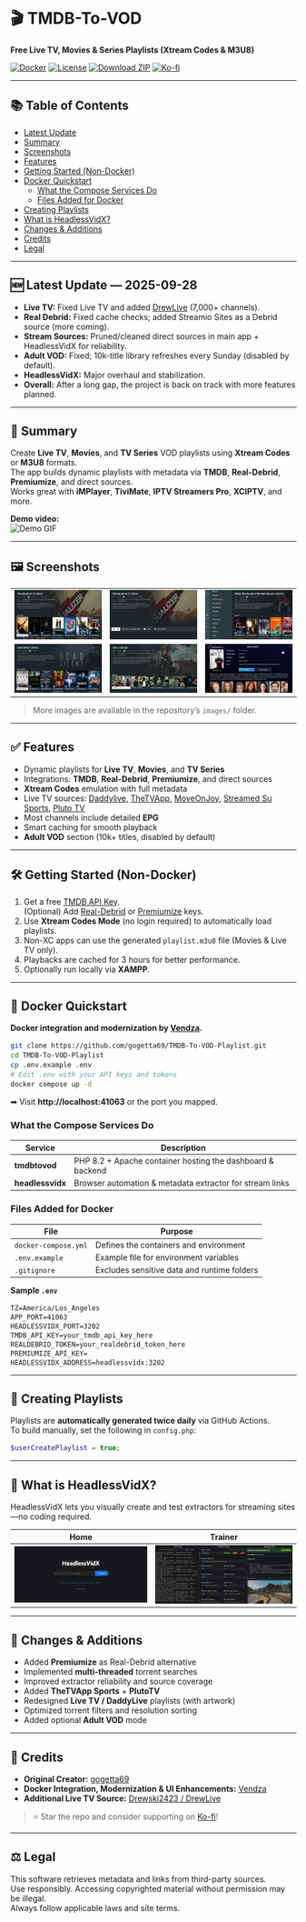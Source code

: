 # 🎬 TMDB-To-VOD  
**Free Live TV, Movies & Series Playlists (Xtream Codes & M3U8)**

[![Docker](https://img.shields.io/badge/Docker-Ready-blue?logo=docker)](#-docker-quickstart)
[![License](https://img.shields.io/github/license/gogetta69/TMDB-To-VOD-Playlist)](LICENSE)
[![Download ZIP](https://img.shields.io/badge/Download-ZIP-blue?logo=github)](https://github.com/gogetta69/TMDB-To-VOD-Playlist/archive/refs/heads/main.zip)
[![Ko-fi](https://img.shields.io/badge/Support-Ko--fi-ff5f5f?logo=kofi)](https://ko-fi.com/gogetta69)

---

## 📚 Table of Contents
- [Latest Update](#-latest-update)
- [Summary](#-summary)
- [Screenshots](#-screenshots)
- [Features](#-features)
- [Getting Started (Non-Docker)](#-getting-started-non-docker)
- [Docker Quickstart](#-docker-quickstart)
  - [What the Compose Services Do](#what-the-compose-services-do)
  - [Files Added for Docker](#files-added-for-docker)
- [Creating Playlists](#-creating-playlists)
- [What is HeadlessVidX?](#-what-is-headlessvidx)
- [Changes & Additions](#-changes--additions)
- [Credits](#-credits)
- [Legal](#-legal)

---

## 🆕 Latest Update — 2025-09-28
- **Live TV:** Fixed Live TV and added [DrewLive](https://github.com/Drewski2423/DrewLive) (7,000+ channels).  
- **Real Debrid:** Fixed cache checks; added Streamio Sites as a Debrid source (more coming).  
- **Stream Sources:** Pruned/cleaned direct sources in main app + HeadlessVidX for reliability.  
- **Adult VOD:** Fixed; 10k-title library refreshes every Sunday (disabled by default).  
- **HeadlessVidX:** Major overhaul and stabilization.  
- **Overall:** After a long gap, the project is back on track with more features planned.

---

## 🧾 Summary
Create **Live TV**, **Movies**, and **TV Series** VOD playlists using **Xtream Codes** or **M3U8** formats.  
The app builds dynamic playlists with metadata via **TMDB**, **Real-Debrid**, **Premiumize**, and direct sources.  
Works great with **iMPlayer**, **TiviMate**, **IPTV Streamers Pro**, **XCIPTV**, and more.

**Demo video:**  
![Demo GIF](https://github.com/user-attachments/assets/7925cf0a-63b7-43ab-8a1e-d099306985fe)

---

## 🖼 Screenshots
| | | |
|---|---|---|
| ![](https://github.com/gogetta69/TMDB-To-VOD-Playlist/raw/main/images/101623110311.png) | ![](https://github.com/gogetta69/TMDB-To-VOD-Playlist/raw/main/images/101623110433.png) | ![](https://github.com/gogetta69/TMDB-To-VOD-Playlist/raw/main/images/101623110501.png) |
| ![](https://github.com/gogetta69/TMDB-To-VOD-Playlist/raw/main/images/101623110535.png) | ![](https://github.com/gogetta69/TMDB-To-VOD-Playlist/raw/main/images/101623110653.png) | ![](https://github.com/gogetta69/TMDB-To-VOD-Playlist/raw/main/images/101623110819.png) |

> More images are available in the repository’s `images/` folder.

---

## ✅ Features
- Dynamic playlists for **Live TV**, **Movies**, and **TV Series**
- Integrations: **TMDB**, **Real-Debrid**, **Premiumize**, and direct sources
- **Xtream Codes** emulation with full metadata
- Live TV sources: [Daddylive](https://dlhd.so/24-7-channels.php), [TheTVApp](https://thetvapp.to/), [MoveOnJoy](https://i.imgur.com/dFazdys.png), [Streamed Su Sports](https://streamed.pk/), [Pluto TV](https://downloads.pluto.tv/docs/pluto_tv_channels_listing.pdf)
- Most channels include detailed **EPG**
- Smart caching for smooth playback
- **Adult VOD** section (10k+ titles, disabled by default)

---

## 🛠 Getting Started (Non-Docker)
1. Get a free [TMDB API Key](https://developer.themoviedb.org/docs/getting-started).  
   (Optional) Add [Real-Debrid](https://real-debrid.com/apitoken) or [Premiumize](https://www.premiumize.me/account) keys.
2. Use **Xtream Codes Mode** (no login required) to automatically load playlists.
3. Non-XC apps can use the generated `playlist.m3u8` file (Movies & Live TV only).
4. Playbacks are cached for 3 hours for better performance.
5. Optionally run locally via **XAMPP**.

---

## 🐳 Docker Quickstart
**Docker integration and modernization by [Vendza](https://github.com/vendza).**

```bash
git clone https://github.com/gogetta69/TMDB-To-VOD-Playlist.git
cd TMDB-To-VOD-Playlist
cp .env.example .env
# Edit .env with your API keys and tokens
docker compose up -d
```
➡ Visit **http://localhost:41063** or the port you mapped.

### What the Compose Services Do
| Service | Description |
|----------|-------------|
| **tmdbtovod** | PHP 8.2 + Apache container hosting the dashboard & backend |
| **headlessvidx** | Browser automation & metadata extractor for stream links |

### Files Added for Docker
| File | Purpose |
|------|----------|
| `docker-compose.yml` | Defines the containers and environment |
| `.env.example` | Example file for environment variables |
| `.gitignore` | Excludes sensitive data and runtime folders |

**Sample `.env`**
```dotenv
TZ=America/Los_Angeles
APP_PORT=41063
HEADLESSVIDX_PORT=3202
TMDB_API_KEY=your_tmdb_api_key_here
REALDEBRID_TOKEN=your_realdebrid_token_here
PREMIUMIZE_API_KEY=
HEADLESSVIDX_ADDRESS=headlessvidx:3202
```

---

## 🧩 Creating Playlists
Playlists are **automatically generated twice daily** via GitHub Actions.  
To build manually, set the following in `config.php`:

```php
$userCreatePlaylist = true;
```

---

## 🧠 What is HeadlessVidX?
HeadlessVidX lets you visually create and test extractors for streaming sites—no coding required.

| Home | Trainer |
|------|----------|
| ![](https://raw.githubusercontent.com/gogetta69/TMDB-To-VOD-Playlist/main/images/Screenshot%202024-06-14%20at%2016-41-13%20HeadlessVidX%20-%20Home.png) | ![](https://raw.githubusercontent.com/gogetta69/TMDB-To-VOD-Playlist/main/images/Screenshot%202024-06-14%20at%2016-40-15%20HeadlessVidX%20-%20Trainer.png) |

---

## 🔧 Changes & Additions
- Added **Premiumize** as Real-Debrid alternative
- Implemented **multi-threaded** torrent searches
- Improved extractor reliability and source coverage
- Added **TheTVApp Sports** + **PlutoTV**
- Redesigned **Live TV / DaddyLive** playlists (with artwork)
- Optimized torrent filters and resolution sorting
- Added optional **Adult VOD** mode

---

## 🙌 Credits
- **Original Creator:** [gogetta69](https://github.com/gogetta69)  
- **Docker Integration, Modernization & UI Enhancements:** [Vendza](https://github.com/vendza)  
- **Additional Live TV Source:** [Drewski2423 / DrewLive](https://github.com/Drewski2423/DrewLive)

> ⭐ Star the repo and consider supporting on [Ko-fi](https://ko-fi.com/gogetta69)!

---

## ⚖️ Legal
This software retrieves metadata and links from third-party sources.  
Use responsibly. Accessing copyrighted material without permission may be illegal.  
Always follow applicable laws and site terms.
